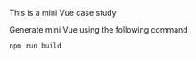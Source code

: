 This is a mini Vue case study

Generate mini Vue using the following command

```shell
npm run build
```
